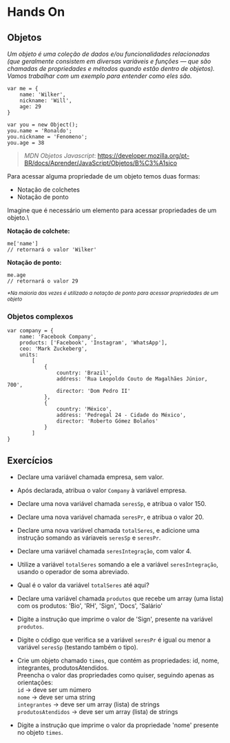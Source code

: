 # Hands On

## Objetos

*Um objeto é uma coleção de dados e/ou funcionalidades relacionadas (que geralmente consistem em diversas variáveis e funções — que são chamadas de propriedades e métodos quando estão dentro de objetos). Vamos trabalhar com um exemplo para entender como eles são.*

```
var me = {
    name: 'Wilker',
    nickname: 'Will',
    age: 29
}

var you = new Object();
you.name = 'Ronaldo';
you.nickname = 'Fenomeno';
you.age = 38
```

> *MDN Objetos Javascript*: https://developer.mozilla.org/pt-BR/docs/Aprender/JavaScript/Objetos/B%C3%A1sico

Para acessar alguma propriedade de um objeto temos duas formas:
- Notação de colchetes
- Notação de ponto

Imagine que é necessário um elemento para acessar propriedades de um objeto.\

**Notação de colchete:**
```
me['name']
// retornará o valor 'Wilker'
```

**Notação de ponto:**
```
me.age
// retornará o valor 29
```

<small>_*Na maioria das vezes é utilizado a notação de ponto para acessar propriedades de um objeto_</small>

### Objetos complexos

```
var company = {
    name: 'Facebook Company',
    products: ['Facebook', 'Instagram', 'WhatsApp'],
    ceo: 'Mark Zuckeberg',
    units:
        [
            {
                country: 'Brazil',
                address: 'Rua Leopoldo Couto de Magalhães Júnior, 700',
                director: 'Dom Pedro II'
            },
            {
                country: 'México',
                address: 'Pedregal 24 - Cidade do México',
                director: 'Roberto Gómez Bolaños'
            }
        ]
}
```

## Exercícios

- Declare uma variável chamada empresa, sem valor.

- Após declarada, atribua o valor `Company` à variável empresa.

- Declare uma nova variável chamada `seresSp`, e atribua o valor 150.

- Declare uma nova variável chamada `seresPr`, e atribua o valor 20.

- Declare uma nova variável chamada `totalSeres`, e adicione uma instrução somando as váriaveis `seresSp` e `seresPr`.

- Declare uma variável chamada `seresIntegração`, com valor 4.

- Utilize a variável `totalSeres` somando a ele a variável `seresIntegração`, usando o operador de soma abreviado.

- Qual é o valor da variável `totalSeres` até aqui?

- Declare uma variável chamada `produtos` que recebe um array (uma lista) com os produtos: 'Bio', 'RH', 'Sign', 'Docs', 'Salário'

- Digite a instrução que imprime o valor de 'Sign', presente na variável `produtos`.

- Digite o código que verifica se a variável `seresPr` é igual ou menor a variável `seresSp` (testando também o tipo).

- Crie um objeto chamado `times`, que contém as propriedades: id, nome, integrantes, produtosAtendidos.\
Preencha o valor das propriedades como quiser, seguindo apenas as orientações:\
`id` -> deve ser um número\
`nome` -> deve ser uma string\
`integrantes` -> deve ser um array (lista) de strings\
`produtosAtendidos` -> deve ser um array (lista) de strings

- Digite a instrução que imprime o valor da propriedade 'nome' presente no objeto `times`.


